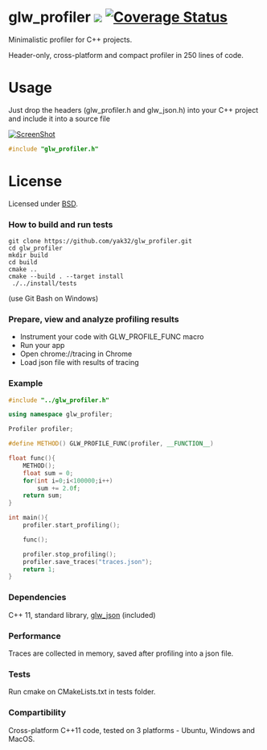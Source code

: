 # glw_profiler  ![](https://github.com/yak32/glw_profiler/workflows/status/badge.svg) [![Coverage Status](https://coveralls.io/repos/github/yak32/glw_profiler/badge.svg)](https://coveralls.io/github/yak32/glw_profiler)
Minimalistic profiler for C++ projects.

Header-only, cross-platform and compact profiler in 250 lines of code.

# Usage
Just drop the headers (glw_profiler.h and glw_json.h) into your C++ project and include it into a source file

[![ScreenShot](/../screenshots/glw_profiler.png)](/../screenshots/glw_profiler.png)

```C++
#include "glw_profiler.h"
```

# License
Licensed under [BSD](https://opensource.org/licenses/BSD-3-Clause).

### How to build and run tests
```
git clone https://github.com/yak32/glw_profiler.git
cd glw_profiler
mkdir build
cd build
cmake ..
cmake --build . --target install
 ./../install/tests
```
(use Git Bash on Windows)

### Prepare, view and analyze profiling results

* Instrument your code with GLW_PROFILE_FUNC macro
* Run your app
* Open chrome://tracing in Chrome
* Load json file with results of tracing


### Example
```c++
#include "../glw_profiler.h"

using namespace glw_profiler;

Profiler profiler;

#define METHOD() GLW_PROFILE_FUNC(profiler, __FUNCTION__)

float func(){
	METHOD();
	float sum = 0;
	for(int i=0;i<100000;i++)
		sum += 2.0f;
	return sum;
}

int main(){
	profiler.start_profiling();

	func();

	profiler.stop_profiling();
	profiler.save_traces("traces.json");
	return 1;
}

```
### Dependencies
 C++ 11, standard library, [glw_json](https://github.com/yak32/glw_imgui) (included)

### Performance
Traces are collected in memory, saved after profiling into a json file.

### Tests
 Run cmake on CMakeLists.txt in tests folder.

### Compartibility
  Cross-platform C++11 code, tested on 3 platforms - Ubuntu, Windows and MacOS.


